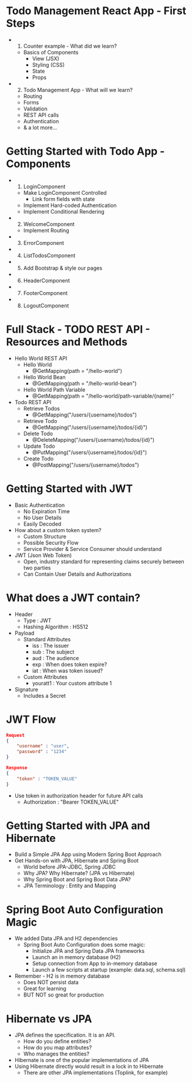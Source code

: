 # Todo Management React App - First Steps
- 1. Counter example - What did we learn?
	- Basics of Components
		- View (JSX)
		- Styling (CSS)
		- State
		- Props
- 2. Todo Management App - What will we learn?
	- Routing
	- Forms
	- Validation
	- REST API calls
	- Authentication
	- & a lot more...

# Getting Started with Todo App - Components
- 1. LoginComponent
	- Make LoginComponent Controlled
		- Link form fields with state
	- Implement Hard-coded Authentication
	- Implement Conditional Rendering
- 2. WelcomeComponent
	- Implement Routing
- 3. ErrorComponent
- 4. ListTodosComponent
- 5. Add Bootstrap & style our pages
- 6. HeaderComponent
- 7. FooterComponent
- 8. LogoutComponent

# Full Stack - TODO REST API - Resources and Methods
- Hello World REST API
	- Hello World
		- @GetMapping(path = "/hello-world")
	- Hello World Bean
		- @GetMapping(path = "/hello-world-bean")
	- Hello World Path Variable
		- @GetMapping(path = "/hello-world/path-variable/{name}"
- Todo REST API
	- Retrieve Todos
		- @GetMapping("/users/{username}/todos")
	- Retrieve Todo
		- @GetMapping("/users/{username}/todos/{id}")
	- Delete Todo
		- @DeleteMapping("/users/{username}/todos/{id}")
	- Update Todo
		- @PutMapping("/users/{username}/todos/{id}")
	- Create Todo
		- @PostMapping("/users/{username}/todos")

# Getting Started with JWT
- Basic Authentication
	- No Expiration Time
	- No User Details
	- Easily Decoded
- How about a custom token system?
	- Custom Structure
	- Possible Security Flow
	- Service Provider & Service Consumer should understand
- JWT (Json Web Token)
	- Open, industry standard for representing claims securely between two parties
	- Can Contain User Details and Authorizations

# What does a JWT contain?
- Header
	- Type : JWT
	- Hashing Algorithm : HS512
- Payload
	- Standard Attributes
		- iss : The issuer
		- sub : The subject
		- aud : The audience
		- exp : When does token expire?
		- iat : When was token issued?
	- Custom Attributes
		- youratt1 : Your custom attribute 1
- Signature
	- Includes a Secret

# JWT Flow
```JSON
Request
{
	"username" : "user",
	"password" : "1234"
}

Response
{
	"token" : "TOKEN_VALUE"
}
```
- Use token in authorization header for future API calls
	- Authorization : "Bearer TOKEN_VALUE"

# Getting Started with JPA and Hibernate
- Build a Simple JPA App using Modern Spring Boot Approach
- Get Hands-on with JPA, Hibernate and Spring Boot
	- World before JPA-JDBC, Spring JDBC
	- Why JPA? Why Hibernate? (JPA vs Hibernate)
	- Why Spring Boot and Spring Boot Data JPA?
	- JPA Terminology : Entity and Mapping

# Spring Boot Auto Configuration Magic
- We added Data JPA and H2 dependencies
	- Spring Boot Auto Configuration does some magic:
		- Initialize JPA and Spring Data JPA frameworks
		- Launch an in memory database (H2)
		- Setup connection from App to in-memory database
		- Launch a few scripts at startup (example: data.sql, schema.sql)
- Remember - H2 is in memory database
	- Does NOT persist data
	- Great for learning
	- BUT NOT so great for production

# Hibernate vs JPA
- JPA defines the specification. It is an API.
	- How do you define entities?
	- How do you map attributes?
	- Who manages the entities?
- Hibernate is one of the popular implementations of JPA
- Using Hibernate directly would result in a lock in to Hibernate
	- There are other JPA implementations (Toplink, for example)


